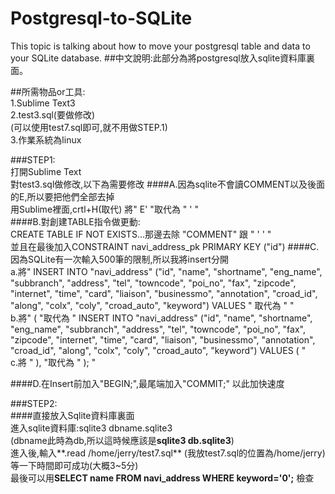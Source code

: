# Postgresql-to-SQLite
This topic is talking about how to move your postgresql table and data to your SQLite database.
##中文說明:此部分為將postgresql放入sqlite資料庫裏面。

##所需物品or工具:  
1.Sublime Text3  
2.test3.sql(要做修改)  
(可以使用test7.sql即可,就不用做STEP.1)  
3.作業系統為linux  

###STEP1:  
打開Sublime Text  
對test3.sql做修改,以下為需要修改 
####A.因為sqlite不會讀COMMENT以及後面的E,所以要把他們全部去掉  
 用Sublime裡面,crtl+H(取代) 將" E' "取代為 " ' "  
####B.對創建TABLE指令做更動:  
 CREATE TABLE IF NOT EXISTS...那邊去除 "COMMENT" 跟 " ' ' "    
並且在最後加入CONSTRAINT navi_address_pk PRIMARY KEY ("id")
####C.因為SQLite有一次輸入500筆的限制,所以我將insert分開  
 a.將" INSERT INTO "navi_address" ("id", "name", "shortname", "eng_name", "subbranch", "address", "tel", "towncode", "poi_no", "fax", "zipcode", "internet", "time", "card", "liaison", "businessmo", "annotation", "croad_id", "along", "colx", "coly", "croad_auto", "keyword") VALUES " 取代為 " "  
 b.將" ( "取代為 "  INSERT INTO "navi_address" ("id", "name", "shortname", "eng_name", "subbranch", "address", "tel", "towncode", "poi_no", "fax", "zipcode", "internet", "time", "card", "liaison", "businessmo", "annotation", "croad_id", "along", "colx", "coly", "croad_auto", "keyword") VALUES ( "  
c.將 " ), "取代為 " ); "  

####D.在Insert前加入"BEGIN;",最尾端加入"COMMIT;" 以此加快速度   

###STEP2:  
####直接放入Sqlite資料庫裏面  
進入sqlite資料庫:sqlite3 dbname.sqlite3  
(dbname此時為db,所以這時候應該是**sqlite3 db.sqlite3**)  
進入後,輸入**.read /home/jerry/test7.sql** (我放test7.sql的位置為/home/jerry)  
等一下時間即可成功(大概3~5分)  
最後可以用**SELECT name FROM navi_address WHERE keyword='0';**  檢查

